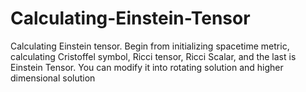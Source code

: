 # Calculating-Einstein-Tensor
Calculating Einstein tensor. Begin from initializing spacetime metric, calculating Cristoffel symbol, Ricci tensor, Ricci Scalar, and the last is Einstein Tensor. You can modify it into rotating solution and higher dimensional solution

